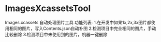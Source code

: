 # ImagesXcassetsTool


Images.xcassets 自动处理图片工具
功能列表:
1.在开发中如果1x,2x,3x图片都使用相同的图片，写入Contents.json自动补图
2.检测项目中完全相同的图片，手动比较删除
3.检测项目中未使用到的图片，机器一键删除

